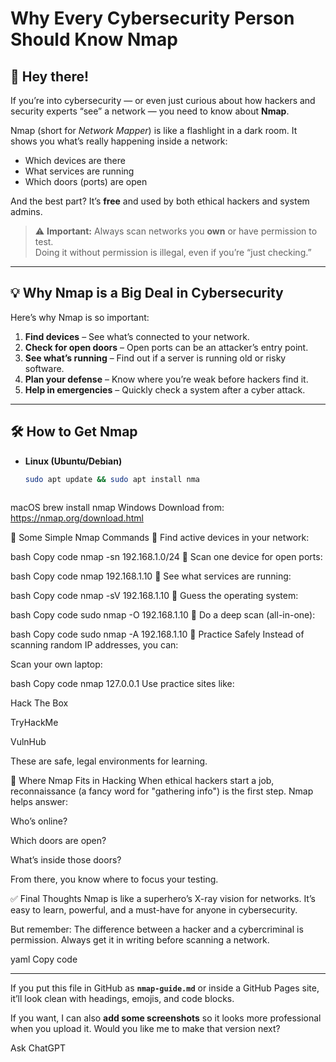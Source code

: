 # **Why Every Cybersecurity Person Should Know Nmap**  

## 👋 Hey there!  

If you’re into cybersecurity — or even just curious about how hackers and security experts “see” a network — you need to know about **Nmap**.  

Nmap (short for *Network Mapper*) is like a flashlight in a dark room. It shows you what’s really happening inside a network:  
- Which devices are there  
- What services are running  
- Which doors (ports) are open  

And the best part? It’s **free** and used by both ethical hackers and system admins.  

> ⚠ **Important:** Always scan networks you **own** or have permission to test.  
> Doing it without permission is illegal, even if you’re “just checking.”  

---

## 💡 Why Nmap is a Big Deal in Cybersecurity  

Here’s why Nmap is so important:  

1. **Find devices** – See what’s connected to your network.  
2. **Check for open doors** – Open ports can be an attacker’s entry point.  
3. **See what’s running** – Find out if a server is running old or risky software.  
4. **Plan your defense** – Know where you’re weak before hackers find it.  
5. **Help in emergencies** – Quickly check a system after a cyber attack.  

---

## 🛠 How to Get Nmap  

- **Linux (Ubuntu/Debian)**  
  ```bash
  sudo apt update && sudo apt install nma

  

macOS
brew install nmap
Windows
Download from: https://nmap.org/download.html

🚀 Some Simple Nmap Commands
🔹 Find active devices in your network:

bash
Copy code
nmap -sn 192.168.1.0/24
🔹 Scan one device for open ports:

bash
Copy code
nmap 192.168.1.10
🔹 See what services are running:

bash
Copy code
nmap -sV 192.168.1.10
🔹 Guess the operating system:

bash
Copy code
sudo nmap -O 192.168.1.10
🔹 Do a deep scan (all-in-one):

bash
Copy code
sudo nmap -A 192.168.1.10
🧪 Practice Safely
Instead of scanning random IP addresses, you can:

Scan your own laptop:

bash
Copy code
nmap 127.0.0.1
Use practice sites like:

Hack The Box

TryHackMe

VulnHub

These are safe, legal environments for learning.

🔐 Where Nmap Fits in Hacking
When ethical hackers start a job, reconnaissance (a fancy word for "gathering info") is the first step.
Nmap helps answer:

Who’s online?

Which doors are open?

What’s inside those doors?

From there, you know where to focus your testing.

✅ Final Thoughts
Nmap is like a superhero’s X-ray vision for networks.
It’s easy to learn, powerful, and a must-have for anyone in cybersecurity.

But remember:
The difference between a hacker and a cybercriminal is permission.
Always get it in writing before scanning a network.

yaml
Copy code

---

If you put this file in GitHub as **`nmap-guide.md`** or inside a GitHub Pages site, it’ll look clean with headings, emojis, and code blocks.  

If you want, I can also **add some screenshots** so it looks more professional when you upload it. Would you like me to make that version next?







Ask ChatGPT

